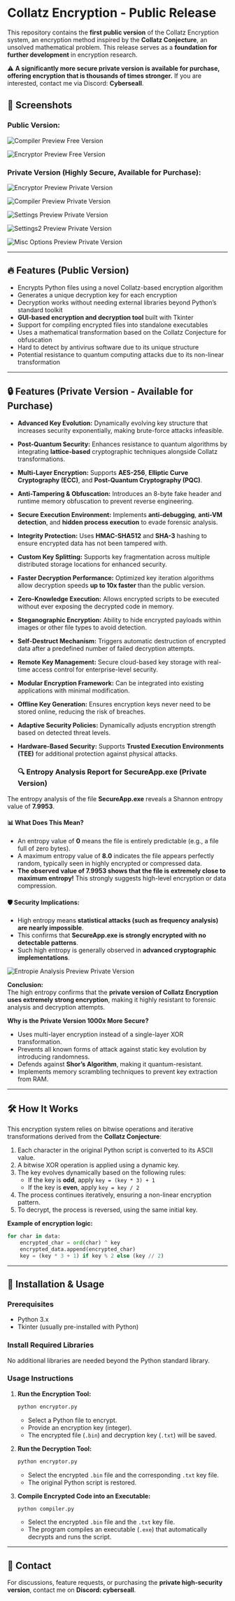 # Collatz Encryption - Public Release

This repository contains the **first public version** of the Collatz Encryption system, an encryption method inspired by the **Collatz Conjecture**, an unsolved mathematical problem. This release serves as a **foundation for further development** in encryption research.

⚠️ **A significantly more secure private version is available for purchase, offering encryption that is thousands of times stronger.** If you are interested, contact me via Discord: **Cyberseall**.

## 📸 Screenshots

### Public Version:
![Compiler Preview Free Version](https://i.imgur.com/wHnMZtP.png)

![Encryptor Preview Free Version](https://i.imgur.com/an2DGuC.png)

### Private Version (Highly Secure, Available for Purchase):
![Encryptor Preview Private Version](https://i.imgur.com/lBxUEbn.png)

![Compiler Preview Private Version](https://i.imgur.com/Wfde8F7.png)

![Settings Preview Private Version](https://i.imgur.com/GjglWmf.png)

![Settings2 Preview Private Version](https://i.imgur.com/gBi1QgD.png)

![Misc Options Preview Private Version](https://i.imgur.com/b1Tb0wp.png)

---

## 🔥 Features (Public Version)
- Encrypts Python files using a novel Collatz-based encryption algorithm
- Generates a unique decryption key for each encryption
- Decryption works without needing external libraries beyond Python’s standard toolkit
- **GUI-based encryption and decryption tool** built with Tkinter
- Support for compiling encrypted files into standalone executables
- Uses a mathematical transformation based on the Collatz Conjecture for obfuscation
- Hard to detect by antivirus software due to its unique structure
- Potential resistance to quantum computing attacks due to its non-linear transformation

---

## 🔒 Features (Private Version - Available for Purchase)
- **Advanced Key Evolution:** Dynamically evolving key structure that increases security exponentially, making brute-force attacks infeasible.
- **Post-Quantum Security:** Enhances resistance to quantum algorithms by integrating **lattice-based** cryptographic techniques alongside Collatz transformations.
- **Multi-Layer Encryption:** Supports **AES-256**, **Elliptic Curve Cryptography (ECC)**, and **Post-Quantum Cryptography (PQC)**.
- **Anti-Tampering & Obfuscation:** Introduces an 8-byte fake header and runtime memory obfuscation to prevent reverse engineering.
- **Secure Execution Environment:** Implements **anti-debugging**, **anti-VM detection**, and **hidden process execution** to evade forensic analysis.
- **Integrity Protection:** Uses **HMAC-SHA512** and **SHA-3** hashing to ensure encrypted data has not been tampered with.
- **Custom Key Splitting:** Supports key fragmentation across multiple distributed storage locations for enhanced security.
- **Faster Decryption Performance:** Optimized key iteration algorithms allow decryption speeds **up to 10x faster** than the public version.
- **Zero-Knowledge Execution:** Allows encrypted scripts to be executed without ever exposing the decrypted code in memory.
- **Steganographic Encryption:** Ability to hide encrypted payloads within images or other file types to avoid detection.
- **Self-Destruct Mechanism:** Triggers automatic destruction of encrypted data after a predefined number of failed decryption attempts.
- **Remote Key Management:** Secure cloud-based key storage with real-time access control for enterprise-level security.
- **Modular Encryption Framework:** Can be integrated into existing applications with minimal modification.
- **Offline Key Generation:** Ensures encryption keys never need to be stored online, reducing the risk of breaches.
- **Adaptive Security Policies:** Dynamically adjusts encryption strength based on detected threat levels.
- **Hardware-Based Security:** Supports **Trusted Execution Environments (TEE)** for additional protection against physical attacks.

  ### 🔍 Entropy Analysis Report for SecureApp.exe (Private Version)

The entropy analysis of the file **SecureApp.exe** reveals a Shannon entropy value of **7.9953**.

#### 📊 What Does This Mean?
- An entropy value of **0** means the file is entirely predictable (e.g., a file full of zero bytes).
- A maximum entropy value of **8.0** indicates the file appears perfectly random, typically seen in highly encrypted or compressed data.
- **The observed value of 7.9953 shows that the file is extremely close to maximum entropy!** This strongly suggests high-level encryption or data compression.

#### 🛡 Security Implications:
- High entropy means **statistical attacks (such as frequency analysis) are nearly impossible**.
- This confirms that **SecureApp.exe is strongly encrypted with no detectable patterns**.
- Such high entropy is generally observed in **advanced cryptographic implementations**.

![Entropie Analysis Preview Private Version](https://i.imgur.com/K8jyGFZ.png)

**Conclusion:**  
The high entropy confirms that the **private version of Collatz Encryption uses extremely strong encryption**, making it highly resistant to forensic analysis and decryption attempts.



**Why is the Private Version 1000x More Secure?**
- Uses multi-layer encryption instead of a single-layer XOR transformation.
- Prevents all known forms of attack against static key evolution by introducing randomness.
- Defends against **Shor’s Algorithm**, making it quantum-resistant.
- Implements memory scrambling techniques to prevent key extraction from RAM.

---

## 🛠️ How It Works
This encryption system relies on bitwise operations and iterative transformations derived from the **Collatz Conjecture**:

1. Each character in the original Python script is converted to its ASCII value.
2. A bitwise XOR operation is applied using a dynamic key.
3. The key evolves dynamically based on the following rules:
   - If the key is **odd**, apply `key = (key * 3) + 1`
   - If the key is **even**, apply `key = key / 2`
4. The process continues iteratively, ensuring a non-linear encryption pattern.
5. To decrypt, the process is reversed, using the same initial key.

**Example of encryption logic:**
```python
for char in data:
    encrypted_char = ord(char) ^ key
    encrypted_data.append(encrypted_char)
    key = (key * 3 + 1) if key % 2 else (key // 2)
```

---

## 🚀 Installation & Usage

### Prerequisites
- Python 3.x
- Tkinter (usually pre-installed with Python)

### Install Required Libraries
No additional libraries are needed beyond the Python standard library.

### Usage Instructions
1. **Run the Encryption Tool:**
   ```bash
   python encryptor.py
   ```
   - Select a Python file to encrypt.
   - Provide an encryption key (integer).
   - The encrypted file (`.bin`) and decryption key (`.txt`) will be saved.

2. **Run the Decryption Tool:**
   ```bash
   python encryptor.py
   ```
   - Select the encrypted `.bin` file and the corresponding `.txt` key file.
   - The original Python script is restored.

3. **Compile Encrypted Code into an Executable:**
   ```bash
   python compiler.py
   ```
   - Select the encrypted `.bin` file and the `.txt` key file.
   - The program compiles an executable (`.exe`) that automatically decrypts and runs the script.

---

## 📝 Contact
For discussions, feature requests, or purchasing the **private high-security version**, contact me on **Discord: cyberseall**.
